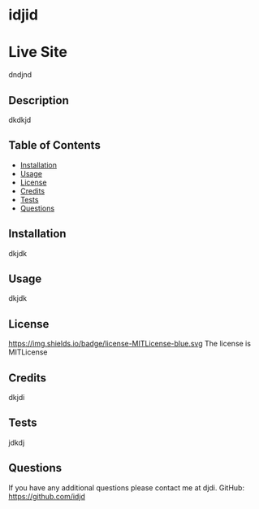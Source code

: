 # idjid


# Live Site
dndjnd


## Description 
dkdkjd


## Table of Contents

* [Installation](#installation)
* [Usage](#usage)
* [License](#license)
* [Credits](#credits)
* [Tests](#tests)
* [Questions](#questions)


## Installation
dkjdk


## Usage 
dkjdk


## License
https://img.shields.io/badge/license-MITLicense-blue.svg
The license is MITLicense


## Credits
dkjdi


## Tests
jdkdj


## Questions
If you have any additional questions please contact me at djdi.
GitHub: https://github.com/idjd
